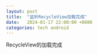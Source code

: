 ```yaml
---
layout: post
title:  "监听RecycleView加载完成"
date:   2024-01-17 22:00:00 +0800
categories: tech android
---
```

RecycleView的加载完成

